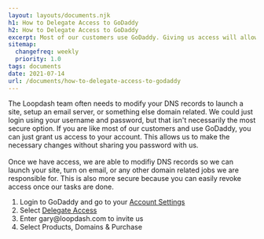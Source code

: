 ```yaml
---
layout: layouts/documents.njk
h1: How to Delegate Access to GoDaddy
h2: How to Delegate Access to GoDaddy
excerpt: Most of our customers use GoDaddy. Giving us access will allow us to add the appropriate DNS records without sharing your password.
sitemap:
  changefreq: weekly
  priority: 1.0
tags: documents
date: 2021-07-14
url: /documents/how-to-delegate-access-to-godaddy
---
```


<p class="mb-5"><span class="dropcap">T</span>he Loopdash team often needs to modify your DNS records to launch a site, setup an email server, or something else domain related. We could just login using your username and password, but that isn't necessarily the most secure option. If you are like most of our customers and use GoDaddy, you can just grant us access to your account. This allows us to make the necessary changes without sharing you password with us.<br/><br/>Once we have access, we are able to modifiy DNS records so we can launch your site, turn on email, or any other domain related jobs we are responsible for. This is also more secure because you can easily revoke access once our tasks are done. </p>

<ol class="list-decimal list-inside">
  <li>Login to GoDaddy and go to your <a href="https://account.godaddy.com/">Account Settings</a></li>
  <li>Select <a href="https://account.godaddy.com/access">Delegate Access</a></li>
  <li>Enter <span class="font-bold">gary@loopdash.com</span> to invite us</li>
  <li>Select <span class="font-bold">Products, Domains & Purchase</span></li>
</ol>



